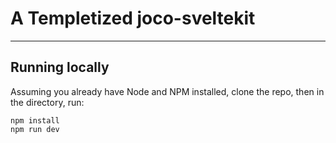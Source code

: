 # A Templetized joco-sveltekit 

---

## Running locally

Assuming you already have Node and NPM installed, clone the repo, then in the directory, run:

```
npm install
npm run dev
```

